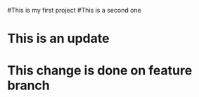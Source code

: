 #This is my first project
#This is a second one
# This is an update
# This change is done on feature branch